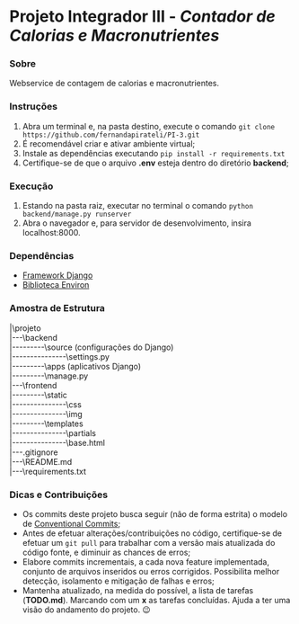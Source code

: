 # Projeto Integrador III - <i>Contador de Calorias e Macronutrientes</i>

### Sobre
Webservice de contagem de calorias e macronutrientes. 

### Instruções
1. Abra um terminal e, na pasta destino, execute o comando ``git clone https://github.com/fernandapirateli/PI-3.git``
2. É recomendável criar e ativar ambiente virtual;
3. Instale as dependências executando ``pip install -r requirements.txt``
4. Certifique-se de que o arquivo **.env** esteja dentro do diretório **backend**; 

### Execução
1. Estando na pasta raiz, executar no terminal o comando ``python backend/manage.py runserver``
2. Abra o navegador e, para servidor de desenvolvimento, insira localhost:8000.

### Dependências
* [Framework Django](https://pypi.org/project/Django/)
* [Biblioteca Environ](https://pypi.org/project/python-environ/)


### Amostra de Estrutura

|\projeto<br>
|---\backend<br>
|---------\source (configurações do Django)<br>
|---------------\settings.py<br>
|---------\apps (aplicativos Django)<br>
|---------\manage.py<br>
|---\frontend<br>
|---------\static<br>
|---------------\css<br>
|---------------\img<br>
|---------\templates<br>
|---------------\partials<br>
|---------------\base.html<br>
|---\.gitignore<br>
|---\README.md<br>
|---\requirements.txt

### Dicas e Contribuições
* Os commits deste projeto busca seguir (não de forma estrita) o modelo de [Conventional Commits](https://www.conventionalcommits.org/pt-br/v1.0.0/);
* Antes de efetuar alterações/contribuições no código, certifique-se de efetuar um ```git pull``` para trabalhar com a 
versão mais atualizada do código fonte, e diminuir as chances de erros;
* Elabore commits incrementais, a cada nova feature implementada, conjunto de arquivos inseridos ou erros corrigidos. 
Possibilita melhor detecção, isolamento e mitigação de falhas e erros;
* Mantenha atualizado, na medida do possível, a lista de tarefas (**TODO.md**). Marcando com um **x** as tarefas concluídas.
Ajuda a ter uma visão do andamento do projeto. :wink: